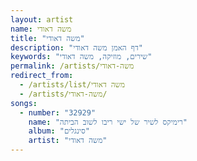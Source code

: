```yaml
---
layout: artist
name: משה דאודי
title: "משה דאודי"
description: "דף האמן משה דאודי"
keywords: "שירים, מוזיקה, משה דאודי"
permalink: /artists/משה-דאודי
redirect_from:
  - /artists/list/משה דאודי
  - /artists/משה-דאודי/
songs:
  - number: "32929"
    name: "רימיקס לשיר של ישי ריבו לשוב הביתה"
    album: "סינגלים"
    artist: "משה דאודי"
---
```

